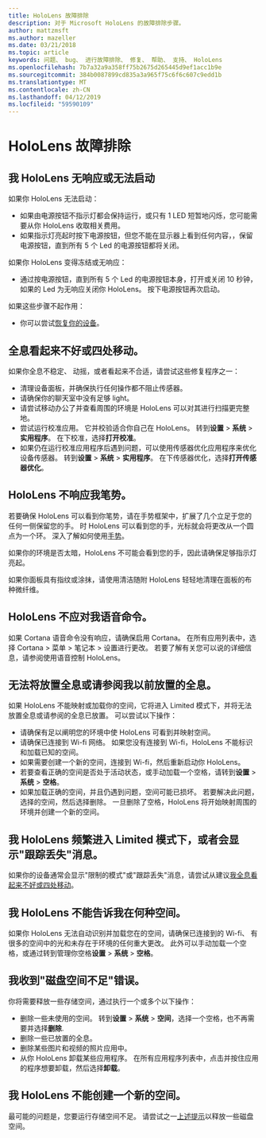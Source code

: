 ```yaml
---
title: HoloLens 故障排除
description: 对于 Microsoft HoloLens 的故障排除步骤。
author: mattzmsft
ms.author: mazeller
ms.date: 03/21/2018
ms.topic: article
keywords: 问题、 bug、 进行故障排除、 修复、 帮助、 支持、 HoloLens
ms.openlocfilehash: 7b7a32a9a358ff75b2675d265445d9ef1acc1b9e
ms.sourcegitcommit: 384b0087899cd835a3a965f75c6f6c607c9edd1b
ms.translationtype: MT
ms.contentlocale: zh-CN
ms.lasthandoff: 04/12/2019
ms.locfileid: "59590109"
---
```

# <a name="hololens-troubleshooting"></a>HoloLens 故障排除

## <a name="my-hololens-is-unresponsive-or-wont-boot"></a>我 HoloLens 无响应或无法启动

如果你 HoloLens 无法启动：
* 如果由电源按钮不指示灯都会保持运行，或只有 1 LED 短暂地闪烁，您可能需要从你 HoloLens 收取相关费用。
* 如果指示灯亮起时按下电源按钮，但您不能在显示器上看到任何内容，，保留电源按钮，直到所有 5 个 Led 的电源按钮都将关闭。

如果你 HoloLens 变得冻结或无响应：
* 通过按电源按钮，直到所有 5 个 Led 的电源按钮本身，打开或关闭 10 秒钟，如果的 Led 为无响应关闭你 HoloLens。 按下电源按钮再次启动。

如果这些步骤不起作用：
* 你可以尝试[恢复你的设备](reset-or-recover-your-hololens.md)。

## <a name="holograms-dont-look-good-or-are-moving-around"></a>全息看起来不好或四处移动。

如果你全息不稳定、 动摇，或者看起来不合适，请尝试这些修复程序之一：
* 清理设备面板，并确保执行任何操作都不阻止传感器。
* 请确保你的聊天室中没有足够 light。
* 请尝试移动办公了并查看周围的环境是 HoloLens 可以对其进行扫描更完整地。
* 尝试运行校准应用。 它并校验适合你自己在 HoloLens。 转到**设置** > **系统** > **实用程序**。 在下校准，选择**打开校准**。
* 如果仍在运行校准应用程序后遇到问题，可以使用传感器优化应用程序来优化设备传感器。 转到**设置** > **系统** > **实用程序**。 在下传感器优化，选择**打开传感器优化**。

## <a name="hololens-doesnt-respond-to-my-gestures"></a>HoloLens 不响应我笔势。

若要确保 HoloLens 可以看到你笔势，请在手势框架中，扩展了几个立足于您的任何一侧保留您的手。 时 HoloLens 可以看到您的手，光标就会将更改从一个圆点为一个环。 深入了解如何使用[手势](gestures.md)。

如果你的环境是否太暗，HoloLens 不可能会看到您的手，因此请确保足够指示灯亮起。

如果你面板具有指纹或涂抹，请使用清洁随附 HoloLens 轻轻地清理在面板的布种微纤维。

## <a name="hololens-doesnt-respond-to-my-voice-commands"></a>HoloLens 不应对我语音命令。

如果 Cortana 语音命令没有响应，请确保启用 Cortana。 在所有应用列表中，选择 Cortana > 菜单 > 笔记本 > 设置进行更改。 若要了解有关您可以说的详细信息，请参阅使用语音控制 HoloLens。

## <a name="i-cant-place-holograms-or-see-holograms-i-previously-placed"></a>无法将放置全息或请参阅我以前放置的全息。

如果 HoloLens 不能映射或加载你的空间，它将进入 Limited 模式下，并将无法放置全息或请参阅的全息已放置。 可以尝试以下操作：
* 请确保有足以阐明您的环境中使 HoloLens 可看到并映射空间。
* 请确保已连接到 Wi-fi 网络。 如果您没有连接到 Wi-fi，HoloLens 不能标识和加载已知的空间。
* 如果需要创建一个新的空间，连接到 Wi-fi，然后重新启动你 HoloLens。
* 若要查看正确的空间是否处于活动状态，或手动加载一个空格，请转到**设置** > **系统** > **空格**。
* 如果加载正确的空间，并且仍遇到问题，空间可能已损坏。 若要解决此问题，选择的空间，然后选择删除。 一旦删除了空格，HoloLens 将开始映射周围的环境并创建一个新的空间。

## <a name="my-hololens-frequently-enters-limited-mode-or-shows-a-tracking-lost-message"></a>我 HoloLens 频繁进入 Limited 模式下，或者会显示"跟踪丢失"消息。

如果你的设备通常会显示"限制的模式"或"跟踪丢失"消息，请尝试从建议[我全息看起来不好或四处移动](#holograms-dont-look-good-or-are-moving-around)。

## <a name="my-hololens-cant-tell-what-space-im-in"></a>我 HoloLens 不能告诉我在何种空间。

如果你 HoloLens 无法自动识别并加载您在的空间，请确保已连接到的 Wi-fi、 有很多的空间中的光和未存在于环境的任何重大更改。 此外可以手动加载一个空格，或通过转到管理你空格**设置** > **系统** > **空格**。

## <a name="im-getting-a-low-disk-space-error"></a>我收到"磁盘空间不足"错误。

你将需要释放一些存储空间，通过执行一个或多个以下操作：
* 删除一些未使用的空间。 转到**设置** > **系统** > **空间**，选择一个空格，也不再需要并选择**删除**.
* 删除一些已放置的全息。
* 删除某些图片和视频的照片应用中。
* 从你 HoloLens 卸载某些应用程序。 在所有应用程序列表中，点击并按住应用的程序想要卸载，然后选择**卸载**。

## <a name="my-hololens-cant-create-a-new-space"></a>我 HoloLens 不能创建一个新的空间。

最可能的问题是，您要运行存储空间不足。 请尝试之一[上述提示](#im-getting-a-low-disk-space-error)以释放一些磁盘空间。
